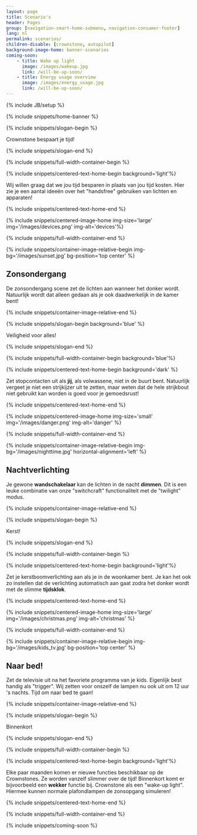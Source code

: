 ```yaml
---
layout: page
title: Scenario's
header: Pages
group: [navigation-smart-home-submenu, navigation-consumer-footer]
lang: nl
permalink: scenarios/
children-disable: [crownstone, autopilot]
background-image-home: banner-scenarios
coming-soon:
    - title: Wake up light
      image: /images/wakeup.jpg
      link: /will-be-up-soon/
    - title: Energy usage overview
      image: /images/energy_usage.jpg
      link: /will-be-up-soon/
---
```

{% include JB/setup %}

{% include snippets/home-banner %}

{% include snippets/slogan-begin %}

Crownstone bespaart je tijd!

{% include snippets/slogan-end %}

{% include snippets/full-width-container-begin %}

{% include snippets/centered-text-home-begin background='light'%}

Wij willen graag dat we jou tijd besparen in plaats van jou tijd kosten. Hier zie je een aantal ideeën over het "handsfree" gebruiken van lichten en apparaten!

{% include snippets/centered-text-home-end %}

{% include snippets/centered-image-home img-size='large' img='/images/devices.png' img-alt='devices'%}

{% include snippets/full-width-container-end %}

{% include snippets/container-image-relative-begin img-bg='/images/sunset.jpg' bg-position='top center' %}

## Zonsondergang

De zonsondergang scene zet de lichten aan wanneer het donker wordt. Natuurlijk wordt dat alleen gedaan als je ook daadwerkelijk in de kamer bent!

{% include snippets/container-image-relative-end %}

{% include snippets/slogan-begin background='blue' %}

Veiligheid voor alles!

{% include snippets/slogan-end %}

{% include snippets/full-width-container-begin background='blue'%}

{% include snippets/centered-text-home-begin background='dark' %}

Zet stopcontacten uit als **jij**, als volwassene, niet in de buurt bent. Natuurlijk vergeet je niet een strijkijzer uit te zetten, maar weten dat de hele strijkbout niet gebruikt kan worden is goed voor je gemoedsrust!

{% include snippets/centered-text-home-end %}

{% include snippets/centered-image-home img-size='small' img='/images/danger.png' img-alt='danger' %}

{% include snippets/full-width-container-end %}

{% include snippets/container-image-relative-begin img-bg='/images/nighttime.jpg' horizontal-alignment='left' %}

## Nachtverlichting

Je gewone **wandschakelaar** kan de lichten in de nacht **dimmen**. Dit is een leuke combinatie van onze "switchcraft" functionaliteit met de "twilight" modus.

{% include snippets/container-image-relative-end %}

{% include snippets/slogan-begin %}

Kerst!

{% include snippets/slogan-end %}

{% include snippets/full-width-container-begin %}

{% include snippets/centered-text-home-begin background='light'%}

Zet je kerstboomverlichting aan als je in de woonkamer bent. Je kan het ook zo instellen dat de verlichting automatisch aan gaat zodra het donker wordt met de slimme **tijdsklok**.

{% include snippets/centered-text-home-end %}

{% include snippets/centered-image-home img-size='large' img='/images/christmas.png' img-alt='christmas' %}

{% include snippets/full-width-container-end %}

{% include snippets/container-image-relative-begin img-bg='/images/kids_tv.jpg' bg-position='top center' %}

## Naar bed!

Zet de televisie uit na het favoriete programma van je kids. Eigenlijk best handig als "trigger". Wij zetten voor onszelf de lampen nu ook uit om 12 uur 's nachts. Tijd om naar bed te gaan!

{% include snippets/container-image-relative-end %}

{% include snippets/slogan-begin %}

Binnenkort

{% include snippets/slogan-end %}

{% include snippets/full-width-container-begin %}

{% include snippets/centered-text-home-begin background='light'%}

Elke paar maanden komen er nieuwe functies beschikbaar op de Crownstones. Ze worden vanzelf slimmer over de tijd! Binnenkort komt er bijvoorbeeld een **wekker** functie bij. Crownstone als een "wake-up light". Hiermee kunnen normale plafondlampen de zonsopgang simuleren!

{% include snippets/centered-text-home-end %}

{% include snippets/full-width-container-end %}

{% include snippets/coming-soon %}
